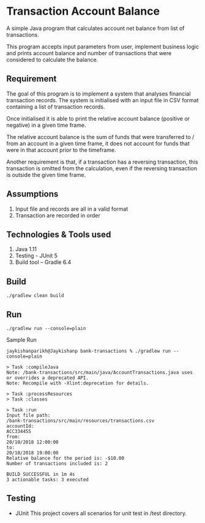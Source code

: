 # Transaction Account Balance
A simple Java program that calculates account net balance from list of transactions.

This program accepts input parameters from user, implement business logic and prints account balance and number of transactions that were considered to calculate the balance.

## Requirement
The goal of this program is to implement a system that analyses financial transaction records.
The system is initialised with an input file in CSV format containing a list of
transaction records.

Once initialised it is able to print the relative account balance (positive or
negative) in a given time frame.

The relative account balance is the sum of funds that were transferred to / from an
account in a given time frame, it does not account for funds that were in that account
prior to the timeframe.

Another requirement is that, if a transaction has a reversing transaction, this
transaction is omitted from the calculation, even if the reversing transaction is
outside the given time frame.

## Assumptions
1) Input file and records are all in a valid format
2) Transaction are recorded in order


## Technologies & Tools used
1. Java 1.11
2. Testing - JUnit 5
3. Build tool – Gradle 6.4

## Build
```
./gradlew clean build
```

## Run
```
./gradlew run --console=plain
```

Sample Run 
```
jaykishanparikh@Jaykishanp bank-transactions % ./gradlew run --console=plain

> Task :compileJava
Note: /bank-transactions/src/main/java/AccountTransactions.java uses or overrides a deprecated API.
Note: Recompile with -Xlint:deprecation for details.

> Task :processResources
> Task :classes

> Task :run
Input file path:
/bank-transactions/src/main/resources/transactions.csv
accountId:
ACC334455
from:
20/10/2018 12:00:00
to:
20/10/2018 19:00:00
Relative balance for the period is: -$10.00
Number of transactions included is: 2

BUILD SUCCESSFUL in 1m 4s
3 actionable tasks: 3 executed
```

## Testing
- JUnit 
This project covers all scenarios for unit test in /test directory.

